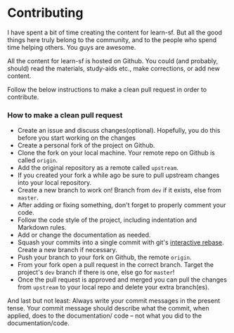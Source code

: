 # Contributing

I have spent a bit of time creating the content for learn-sf. But all the good things here truly belong to the community, and to the people who spend time helping others. You guys are awesome.

All the content for learn-sf is hosted on Github. You could (and probably, should) read the materials, study-aids etc., make corrections, or add new content.

Follow the below instructions to make a clean pull request in order to contribute.

### How to make a clean pull request

- Create an issue and discuss changes(optional). Hopefully, you do this before you start working on the changes
- Create a personal fork of the project on Github.
- Clone the fork on your local machine. Your remote repo on Github is called `origin`.
- Add the original repository as a remote called `upstream`.
- If you created your fork a while ago be sure to pull upstream changes into your local repository.
- Create a new branch to work on! Branch from `dev` if it exists, else from `master`.
- After adding or fixing something, don't forget to properly comment your code.
- Follow the code style of the project, including indentation and Markdown rules.
- Add or change the documentation as needed.
- Squash your commits into a single commit with git's [interactive rebase](https://help.github.com/articles/interactive-rebase). Create a new branch if necessary.
- Push your branch to your fork on Github, the remote `origin`.
- From your fork open a pull request in the correct branch. Target the project's `dev` branch if there is one, else go for `master`!
- Once the pull request is approved and merged you can pull the changes from `upstream` to your local repo and delete your extra branch(es).

And last but not least: Always write your commit messages in the present tense. Your commit message should describe what the commit, when applied, does to the documentation/ code – not what you did to the documentation/code.

